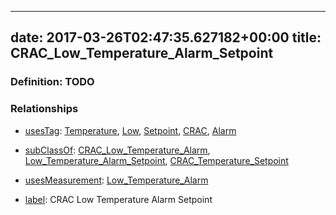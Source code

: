 
---
date: 2017-03-26T02:47:35.627182+00:00
title: CRAC_Low_Temperature_Alarm_Setpoint
---
### Definition: TODO

### Relationships

* [usesTag](https://brickschema.org/schema/1.0/BrickFrame#usesTag): [Temperature](https://brickschema.org/schema/1.0/BrickTag#Temperature), [Low](https://brickschema.org/schema/1.0/BrickTag#Low), [Setpoint](https://brickschema.org/schema/1.0/BrickTag#Setpoint), [CRAC](https://brickschema.org/schema/1.0/BrickTag#CRAC), [Alarm](https://brickschema.org/schema/1.0/BrickTag#Alarm)

* [subClassOf](http://www.w3.org/2000/01/rdf-schema#subClassOf): [CRAC_Low_Temperature_Alarm](https://brickschema.org/schema/1.0/Brick#CRAC_Low_Temperature_Alarm), [Low_Temperature_Alarm_Setpoint](https://brickschema.org/schema/1.0/Brick#Low_Temperature_Alarm_Setpoint), [CRAC_Temperature_Setpoint](https://brickschema.org/schema/1.0/Brick#CRAC_Temperature_Setpoint)

* [usesMeasurement](https://brickschema.org/schema/1.0/BrickFrame#usesMeasurement): [Low_Temperature_Alarm](https://brickschema.org/schema/1.0/Brick#Low_Temperature_Alarm)

* [label](http://www.w3.org/2000/01/rdf-schema#label): CRAC Low Temperature Alarm Setpoint
